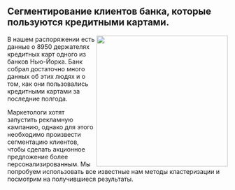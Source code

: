 **Сегментирование клиентов банка, которые пользуются кредитными картами.**
----

<center> <img src=https://opis-cdn.tinkoffjournal.ru/ip/JCNKHlTqB8R7upu1l5qscx0lscKxB7XCQCLcjcGmASg/w:1200/aHR0cHM6Ly9pbWct/Y2RuLnRpbmtvZmZq/b3VybmFsLnJ1Ly0v/bWFpbi1ob3VzZS1v/Zi1jYXJkcy52YjFh/Y3cuanBn align="right" width="300"/> </center>
    
В нашем распоряжении есть данные о 8950 держателях кредитных карт одного из банков Нью-Йорка. Банк собрал достаточно много данных об этих людях и о том, как они пользовались кредитными картами за последние полгода.

Маркетологи хотят запустить рекламную кампанию, однако для этого необходимо произвести сегментацию клиентов, чтобы сделать акционное предложение более персонализированным. Мы попробуем использовать все известные нам методы кластеризации и посмотрим на получившиеся результаты.
